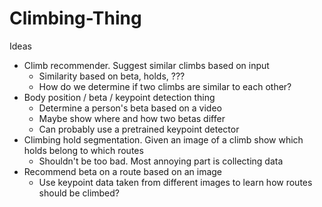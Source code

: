 # Climbing-Thing
Ideas
* Climb recommender. Suggest similar climbs based on input
  * Similarity based on beta, holds, ???
  * How do we determine if two climbs are similar to each other?
* Body position / beta / keypoint detection thing
  * Determine a person's beta based on a video
  * Maybe show where and how two betas differ
  * Can probably use a pretrained keypoint detector
* Climbing hold segmentation. Given an image of a climb show which holds belong to which routes
  * Shouldn't be too bad. Most annoying part is collecting data
* Recommend beta on a route based on an image
  * Use keypoint data taken from different images to learn how routes should be climbed?
